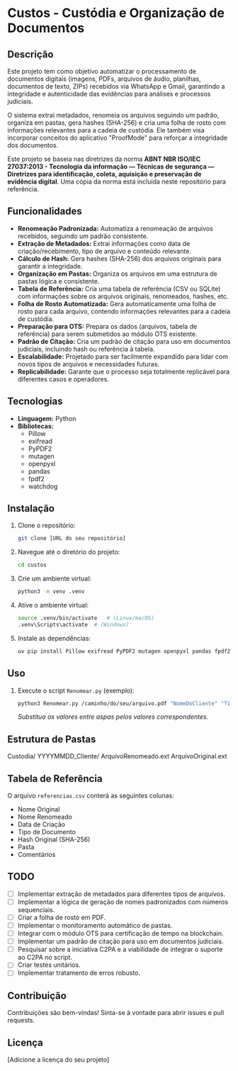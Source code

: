 # Custos - Custódia e Organização de Documentos

## Descrição

Este projeto tem como objetivo automatizar o processamento de documentos digitais (imagens, PDFs, arquivos de áudio, planilhas, documentos de texto, ZIPs) recebidos via WhatsApp e Gmail, garantindo a integridade e autenticidade das evidências para análises e processos judiciais.

O sistema extrai metadados, renomeia os arquivos seguindo um padrão, organiza em pastas, gera hashes (SHA-256) e cria uma folha de rosto com informações relevantes para a cadeia de custódia. Ele também visa incorporar conceitos do aplicativo "ProofMode" para reforçar a integridade dos documentos.

Este projeto se baseia nas diretrizes da norma **ABNT NBR ISO/IEC 27037:2013 - Tecnologia da informação — Técnicas de segurança — Diretrizes para identificação, coleta, aquisição e preservação de evidência digital**. Uma cópia da norma está incluída neste repositório para referência.

## Funcionalidades

*   **Renomeação Padronizada:** Automatiza a renomeação de arquivos recebidos, seguindo um padrão consistente.
*   **Extração de Metadados:** Extrai informações como data de criação/recebimento, tipo de arquivo e conteúdo relevante.
*   **Cálculo de Hash:** Gera hashes (SHA-256) dos arquivos originais para garantir a integridade.
*   **Organização em Pastas:** Organiza os arquivos em uma estrutura de pastas lógica e consistente.
*   **Tabela de Referência:** Cria uma tabela de referência (CSV ou SQLite) com informações sobre os arquivos originais, renomeados, hashes, etc.
*   **Folha de Rosto Automatizada:** Gera automaticamente uma folha de rosto para cada arquivo, contendo informações relevantes para a cadeia de custódia.
*   **Preparação para OTS:** Prepara os dados (arquivos, tabela de referência) para serem submetidos ao módulo OTS existente.
*   **Padrão de Citação:** Cria um padrão de citação para uso em documentos judiciais, incluindo hash ou referência à tabela.
*   **Escalabilidade:** Projetado para ser facilmente expandido para lidar com novos tipos de arquivos e necessidades futuras.
*   **Replicabilidade:** Garante que o processo seja totalmente replicável para diferentes casos e operadores.

## Tecnologias

*   **Linguagem:** Python
*   **Bibliotecas:**
    *   Pillow
    *   exifread
    *   PyPDF2
    *   mutagen
    *   openpyxl
    *   pandas
    *   fpdf2
    *   watchdog

## Instalação

1.  Clone o repositório:

    ```bash
    git clone [URL do seu repositório]
    ```

2.  Navegue até o diretório do projeto:

    ```bash
    cd custos
    ```

3.  Crie um ambiente virtual:

    ```bash
    python3 -m venv .venv
    ```

4.  Ative o ambiente virtual:

    ```bash
    source .venv/bin/activate   # (Linux/macOS)
    .venv\Scripts\activate  # (Windows)
    ```

5.  Instale as dependências:

    ```bash
    uv pip install Pillow exifread PyPDF2 mutagen openpyxl pandas fpdf2 watchdog
    ```

## Uso

1.  Execute o script `Renomear.py` (exemplo):

    ```bash
    python3 Renomear.py /caminho/do/seu/arquivo.pdf "NomeDoCliente" "TipoDoDocumento"
    ```

    *Substitua os valores entre aspas pelos valores correspondentes.*

## Estrutura de Pastas

Custodia/
YYYYMMDD_Cliente/
ArquivoRenomeado.ext
ArquivoOriginal.ext


## Tabela de Referência

O arquivo `referencias.csv` conterá as seguintes colunas:

*   Nome Original
*   Nome Renomeado
*   Data de Criação
*   Tipo de Documento
*   Hash Original (SHA-256)
*   Pasta
*   Comentários

## TODO

*   [ ] Implementar extração de metadados para diferentes tipos de arquivos.
*   [ ] Implementar a lógica de geração de nomes padronizados com números sequenciais.
*   [ ] Criar a folha de rosto em PDF.
*   [ ] Implementar o monitoramento automático de pastas.
*   [ ] Integrar com o módulo OTS para certificação de tempo na blockchain.
*   [ ] Implementar um padrão de citação para uso em documentos judiciais.
*   [ ] Pesquisar sobre a iniciativa C2PA e a viabilidade de integrar o suporte ao C2PA no script.
*   [ ] Criar testes unitários.
*   [ ] Implementar tratamento de erros robusto.

## Contribuição

Contribuições são bem-vindas! Sinta-se à vontade para abrir issues e pull requests.

## Licença

[Adicione a licença do seu projeto]